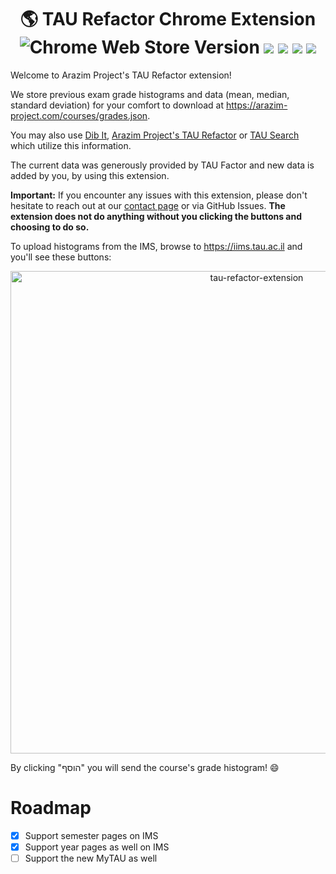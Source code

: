 <h1 align="center">
    🌎 TAU Refactor Chrome Extension
    <br />
    <img alt="Chrome Web Store Version" src="https://img.shields.io/chrome-web-store/v/ocnjdmhgcphlaeaoneikpobbjlkdpiib">
    <img src="https://img.shields.io/badge/updated-2025-purple.svg">
    <img src="https://img.shields.io/badge/license-MIT-blue.svg">
    <img src="https://img.shields.io/badge/PRs-welcome-brightgreen.svg">
    <img src="https://img.shields.io/badge/tau-unofficial-red.svg">
</h1>

Welcome to Arazim Project's TAU Refactor extension!

We store previous exam grade histograms and data (mean, median, standard deviation) for your comfort to download at https://arazim-project.com/courses/grades.json.

You may also use [Dib It](https://arazim-project.com/dib-it), [Arazim Project's TAU Refactor](https://arazim-project.com/tau-refactor) or [TAU Search](https://arazim-project.com/tau-search) which utilize this information.

The current data was generously provided by TAU Factor and new data is added by you, by using this extension.

**Important:** If you encounter any issues with this extension, please don't hesitate to reach out at our [contact page](https://arazim-project.com/contact-us) or via GitHub Issues. **The extension does not do anything without you clicking the buttons and choosing to do so.**

To upload histograms from the IMS, browse to https://iims.tau.ac.il and you'll see these buttons:

<p align="center">
<img width="772" alt="tau-refactor-extension" src="https://github.com/user-attachments/assets/7995403c-2121-436f-be76-82c7456211bc">
</p>

By clicking "הוסף" you will send the course's grade histogram! 😄

# Roadmap

- [x] Support semester pages on IMS
- [x] Support year pages as well on IMS
- [ ] Support the new MyTAU as well
